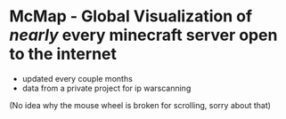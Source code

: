 # McMap - Global Visualization of *nearly* every minecraft server open to the internet

- updated every couple months
- data from a private project for ip warscanning


(No idea why the mouse wheel is broken for scrolling, sorry about that)
